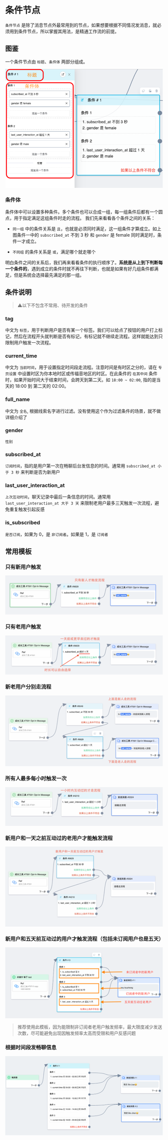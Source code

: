 # 条件节点

`条件节点` 是除了消息节点外最常用到的节点，如果想要根据不同情况发消息，就必须用到条件节点，所以掌握其用法，是精通工作流的前提。

## 图鉴

一个条件节点由 `标题`、`条件体` 两部分组成。

![condition](../../../imgs/condition.png)

### 条件体

条件体中可以设置多种条件。多个条件也可以合成一组，每一组条件后都有一个圆点，用于指定满足这组条件时走的流程。
我们先来看看各个条件之间的关系：

- `同一组` 中的条件关系是 `且`，也就是必须同时满足，这一组条件才算成立。如上图条件一中的 `subscribed_at` 不到 3 秒 和 `gender` 是 female 同时满足时，条件一才成立。

- `不同组` 的条件关系是 `或`，满足哪个就走哪个

明白条件之间的关系后，我们再来看看条件的执行顺序了。**系统是从上到下判断每一个条件的**，遇到成立的条件时就不再往下判断，也就是如果有好几组条件都满足，但是系统会选择最先满足的那一组。

## 条件说明

>⚠️以下不包含不常用、待开发的条件

### tag

中文为 `标签`，用于判断用户是否有某一个标签。我们可以给点了按钮的用户打上标记，然后在流程开头就判断是否有标记，有标记就不继续走流程。这样就能达到只限制用户触发一次流程。

### current_time

中文为 `当前时间`，用于设置指定时间段走流程。注意时间是有时区之分的，请在 `专页设置` 中设置时区为你本地时区或传福音地区的时区。在此条件的 `在其中间` 条件时，如果开始时间大于结束时间，会跨天到第二天。如 `18:00 ~ 02:00`, 指的是当天的 18:00 到 第二天的 02:00。

### full_name

中文为 `全名`, 根据线索名字进行过滤。没有使用这个作为过滤条件的场景，就不做详细介绍了

### gender

`性别`

### subscribed_at

`订阅时间`，指的是用户第一次在畅聊后台发信息的时间。通常用 `subscribed_at 小于 3 秒` 来判断是否为新用户

### last_user_interaction_at

`上次互动时间`，聊天记录中最后一条信息的时间。通常用 `last_user_interaction_at 大于 3 天` 来限制老用户最多三天触发一次流程，避免重复触发引起反感

### is_subscribed

`是否订阅`，如果为 0，是 `非订阅者`。如果是 1，是 `订阅者`

## 常用模板

### 只有新用户触发

![只有新用户](../../../imgs/only_new_user.png)

### 只有老用户触发

![只有新用户](../../../imgs/only_old_user.png)

### 新老用户分别走流程

![新老用户分别走流程](../../../imgs/user_sep.png)

### 所有人最多每小时触发一次

![所有人最多每小时触发一次](../../../imgs/all_per_hour.png)

### 新用户和一天之前互动过的老用户才能触发流程

![新用户和一天之前互动过的老用户才能触发流程](../../../imgs/new_one_day_before.png)

### 新用户和五天前互动过的用户才触发流程（包括未订阅用户也是五天）

![新用户和五天前互动过的用户才触发流程](../../../imgs/new_all_user_before_5_day.png)

>推荐使用此模板，因为能限制非订阅者老用户触发频率，最大限度减少发送次数，尽可能避免出现因触发频率太高而受限和用户反感问题

### 根据时间段发畅聊信息

![根据时间段发畅聊信息](../../../imgs/send_by_time.png)

